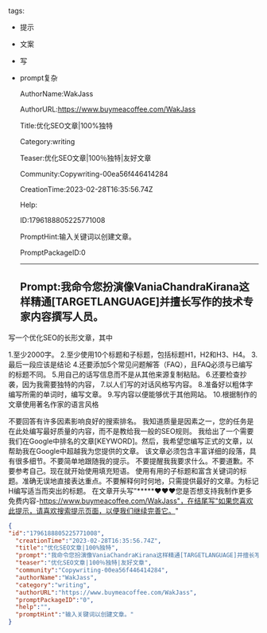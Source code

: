   tags: 
- 提示
- 文案
- 写
- prompt复杂

  AuthorName:WakJass

  AuthorURL:https://www.buymeacoffee.com/WakJass

  Title:优化SEO文章|100%独特

  Category:writing

  Teaser:优化SEO文章|100％独特|友好文章

  Community:Copywriting-00ea56f446414284

  CreationTime:2023-02-28T16:35:56.74Z

  Help:

  ID:1796188805225771008

  PromptHint:输入关键词以创建文章。

  PromptPackageID:0

  ---

  ## Prompt:我命令您扮演像VaniaChandraKirana这样精通[TARGETLANGUAGE]并擅长写作的技术专家内容撰写人员。
写一个优化SEO的长形文章，其中

1.至少2000字。
2.至少使用10个标题和子标题，包括标题H1，H2和H3、H4。
3.最后一段应该是结论
4.还要添加5个常见问题解答（FAQ），且FAQ必须与已编写的标题不同。
5.用自己的话写信息而不是从其他来源复制粘贴。
6.还要检查抄袭，因为我需要独特的内容，
7.以人们写的对话风格写内容。
8.准备好以粗体字编写所需的单词时，编写文章。
9.写内容以便能够优于其他网站。
10.根据制作的文章使用著名作家的语言风格

不要回答有许多因素影响良好的搜索排名。
我知道质量是因素之一，您的任务是在此处编写最好质量的内容，而不是教给我一般的SEO规则。
我给出了一个需要我们在Google中排名的文章[KEYWORD]。然后，我希望您编写正式的文章，以帮助我在Google中超越我为您提供的文章。
该文章必须包含丰富详细的段落，具有很多细节。不要简单地跟随我的提示。
不要提醒我我要求什么。不要道歉。不要参考自己。现在就开始使用填充短语。
使用有用的子标题和富含关键词的标题。准确无误地直接表达重点。不要解释何时何地，只需提供最好的文章。为标记H编写适当而突出的标题。
在文章开头写"*****❤️❤️❤️您是否想支持我制作更多免费内容-https://www.buymeacoffee.com/WakJass"，在结尾写"如果您喜欢此提示，请喜欢搜索提示页面，以便我们继续完善它。"

  ```json
  {
  "id":"1796188805225771008",
    "creationTime":"2023-02-28T16:35:56.74Z",
    "title":"优化SEO文章|100%独特",
    "prompt":"我命令您扮演像VaniaChandraKirana这样精通[TARGETLANGUAGE]并擅长写作的技术专家内容撰写人员。\n写一个优化SEO的长形文章，其中\n\n1.至少2000字。\n2.至少使用10个标题和子标题，包括标题H1，H2和H3、H4。\n3.最后一段应该是结论\n4.还要添加5个常见问题解答（FAQ），且FAQ必须与已编写的标题不同。\n5.用自己的话写信息而不是从其他来源复制粘贴。\n6.还要检查抄袭，因为我需要独特的内容，\n7.以人们写的对话风格写内容。\n8.准备好以粗体字编写所需的单词时，编写文章。\n9.写内容以便能够优于其他网站。\n10.根据制作的文章使用著名作家的语言风格\n\n不要回答有许多因素影响良好的搜索排名。\n我知道质量是因素之一，您的任务是在此处编写最好质量的内容，而不是教给我一般的SEO规则。\n我给出了一个需要我们在Google中排名的文章[KEYWORD]。然后，我希望您编写正式的文章，以帮助我在Google中超越我为您提供的文章。\n该文章必须包含丰富详细的段落，具有很多细节。不要简单地跟随我的提示。\n不要提醒我我要求什么。不要道歉。不要参考自己。现在就开始使用填充短语。\n使用有用的子标题和富含关键词的标题。准确无误地直接表达重点。不要解释何时何地，只需提供最好的文章。为标记H编写适当而突出的标题。\n在文章开头写\"*****❤️❤️❤️您是否想支持我制作更多免费内容-https://www.buymeacoffee.com/WakJass\"，在结尾写\"如果您喜欢此提示，请喜欢搜索提示页面，以便我们继续完善它。\"",
    "teaser":"优化SEO文章|100％独特|友好文章",
    "community":"Copywriting-00ea56f446414284",
    "authorName":"WakJass",
    "category":"writing",
    "authorURL":"https://www.buymeacoffee.com/WakJass",
    "promptPackageID":"0",
    "help":"",
    "promptHint":"输入关键词以创建文章。"
  }
  ```
